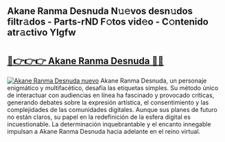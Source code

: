 ## Akane Ranma Desnuda N𝚞𝚎vos desn𝚞dos filtr𝚊dos - Parts-rND F𝚘tos vid𝚎o - C𝚘ntenido atr𝚊ctivo YIgfw

# <h2><a href="http://mb0evgs.tromn.icu/?c=Akane+Ranma+Desnuda">🔗👉👉👉 Akane Ranma Desnuda 🔗🔗</a></h2>

[![Akane Ranma Desnuda nuevo](https://i.imgur.com/pEAQMta.gif)](http://mb0evgs.tromn.icu/?c=Akane+Ranma+Desnuda)
Akane Ranma Desnuda, un personaje enigmático y multifacético, desafía las etiquetas simples. Su método único de interactuar con audiencias en línea ha fascinado y provocado críticas, generando debates sobre la expresión artística, el consentimiento y las complejidades de las comunidades digitales. Aunque sus planes de futuro no están claros, su papel en la redefinición de la esfera digital es incuestionable. La determinación inquebrantable y el encanto innegable impulsan a Akane Ranma Desnuda hacia adelante en el reino virtual.
